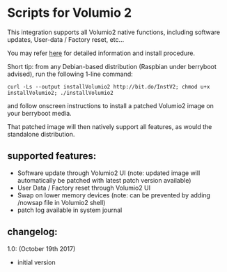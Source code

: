 # Scripts for Volumio 2

This integration supports all Volumio2 native functions, including software updates, User-data / Factory reset, etc...


You may refer [here](https://volumio.org/forum/multiboot-volumio2-with-kodi-under-berryboot-t6818.html#p33742) for detailed information and install procedure.

Short tip: from any Debian-based distribution (Raspbian under berryboot advised), run the following 1-line command:
```
curl -Ls --output installVolumio2 http://bit.do/InstV2; chmod u+x installVolumio2; ./installVolumio2
```
and follow onscreen instructions to install a patched Volumio2 image on your berryboot media.

That patched image will then natively support all features, as would the standalone distribution.



## supported features:
- Software update through Volumio2 UI (note: updated image will automatically be patched with latest patch version available)
- User Data / Factory reset through Volumio2 UI
- Swap on lower memory devices (note: can be prevented by adding /nowsap file in Volumio2 shell)
- patch log available in system journal



## changelog:
1.0:  (October 19th 2017)
- initial version
